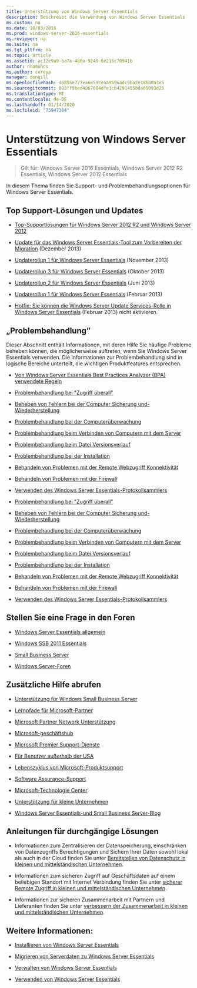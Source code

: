 ```yaml
---
title: Unterstützung von Windows Server Essentials
description: Beschreibt die Verwendung von Windows Server Essentials
ms.custom: na
ms.date: 10/03/2016
ms.prod: windows-server-2016-essentials
ms.reviewer: na
ms.suite: na
ms.tgt_pltfrm: na
ms.topic: article
ms.assetid: ac12e9a9-ba7a-480a-9249-6e216c70941b
author: nnamuhcs
ms.author: coreyp
manager: dongill
ms.openlocfilehash: d6855e777ea6e59ce5a9596adc9ba2e186b0a3e5
ms.sourcegitcommit: 083ff9bed4867604dfe1cb42914550da05093d25
ms.translationtype: MT
ms.contentlocale: de-DE
ms.lasthandoff: 01/14/2020
ms.locfileid: "75947384"
---
```

# <a name="support-windows-server-essentials"></a>Unterstützung von Windows Server Essentials

>Gilt für: Windows Server 2016 Essentials, Windows Server 2012 R2 Essentials, Windows Server 2012 Essentials

In diesem Thema finden Sie Support- und Problembehandlungsoptionen für Windows Server Essentials.  
  
##  <a name="BKMK_Top"></a>Top Support-Lösungen und Updates  
  
-   [Top-Supportlösungen für Windows Server 2012 R2 und Windows Server 2012](https://blogs.technet.com/b/topsupportsolutions/archive/2014/02/04/top-support-solutions-for-microsoft-windows-server-2012.aspx)  
  
-   [Update für das Windows Server Essentials-Tool zum Vorbereiten der Migration](https://support.microsoft.com/kb/2908176) (Dezember 2013)  
  
-   [Updaterollup 1 für Windows Server Essentials](https://support.microsoft.com/kb/2887595) (November 2013)  
  
-   [Updaterollup 3 für Windows Server Essentials](https://support.microsoft.com/kb/2862551) (Oktober 2013)  
  
-   [Updaterollup 2 für Windows Server Essentials](https://support.microsoft.com/kb/2824160) (Juni 2013)  
  
-   [Updaterollup 1 für Windows Server Essentials](https://support.microsoft.com/kb/2781267) (Februar 2013)  
  
-   [Hotfix: Sie können die Windows Server Update Services-Rolle in Windows Server Essentials](https://support.microsoft.com/kb/2762663) (Februar 2013) nicht aktivieren.  
  
## <a name="troubleshoot"></a>„Problembehandlung”  
 Dieser Abschnitt enthält Informationen, mit deren Hilfe Sie häufige Probleme beheben können, die möglicherweise auftreten, wenn Sie Windows Server Essentials verwenden. Die Informationen zur Problembehandlung sind in logische Bereiche unterteilt, die wichtigen Produktfeatures entsprechen.  
  
-   [Von Windows Server Essentials Best Practices Analyzer (BPA) verwendete Regeln](../migrate/Rules-used-by-the-Windows-Server-Essentials-Best-Practices-Analyzer--BPA--Tool.md)  
  

-   [Problembehandlung bei "Zugriff überall"](Troubleshoot-Anywhere-Access-in-Windows-Server-Essentials.md)  
  
-   [Beheben von Fehlern bei der Computer Sicherung und-Wiederherstellung](Troubleshoot-computer-backup-and-restore-errors-in-Windows-Server-Essentials.md)  
  
-   [Problembehandlung bei der Computerüberwachung](Troubleshoot-computer-monitoring-in-Windows-Server-Essentials.md)  
  
-   [Problembehandlung beim Verbinden von Computern mit dem Server](Troubleshoot-connecting-computers-to-the-server-in-Windows-Server-Essentials.md)  
  
-   [Problembehandlung beim Datei Versionsverlauf](Troubleshoot-File-History-in-Windows-Server-Essentials.md)  
  
-   [Problembehandlung bei der Installation](Troubleshoot-Windows-Server-Essentials-installation.md)  
  
-   [Behandeln von Problemen mit der Remote Webzugriff Konnektivität](Troubleshoot-Remote-Web-Access-connectivity-in-Windows-Server-Essentials.md)  
  
-   [Behandeln von Problemen mit der Firewall](Troubleshoot-your-firewall-in-Windows-Server-Essentials.md)  
  
-   [Verwenden des Windows Server Essentials-Protokollsammlers](Use-the-Windows-Server-Essentials-Log-Collector.md)  

-   [Problembehandlung bei "Zugriff überall"](../support/Troubleshoot-Anywhere-Access-in-Windows-Server-Essentials.md)  
  
-   [Beheben von Fehlern bei der Computer Sicherung und-Wiederherstellung](../support/Troubleshoot-computer-backup-and-restore-errors-in-Windows-Server-Essentials.md)  
  
-   [Problembehandlung bei der Computerüberwachung](../support/Troubleshoot-computer-monitoring-in-Windows-Server-Essentials.md)  
  
-   [Problembehandlung beim Verbinden von Computern mit dem Server](../support/Troubleshoot-connecting-computers-to-the-server-in-Windows-Server-Essentials.md)  
  
-   [Problembehandlung beim Datei Versionsverlauf](../support/Troubleshoot-File-History-in-Windows-Server-Essentials.md)  
  
-   [Problembehandlung bei der Installation](../support/Troubleshoot-Windows-Server-Essentials-installation.md)  
  
-   [Behandeln von Problemen mit der Remote Webzugriff Konnektivität](../support/Troubleshoot-Remote-Web-Access-connectivity-in-Windows-Server-Essentials.md)  
  
-   [Behandeln von Problemen mit der Firewall](../support/Troubleshoot-your-firewall-in-Windows-Server-Essentials.md)  
  
-   [Verwenden des Windows Server Essentials-Protokollsammlers](../support/Use-the-Windows-Server-Essentials-Log-Collector.md)  

  
## <a name="ask-a-question-in-the-forums"></a>Stellen Sie eine Frage in den Foren  
  
-   [Windows Server Essentials allgemein](https://social.technet.microsoft.com/Forums/windowsserver/home?forum=winserveressentials)  
  
-   [Windows SSB 2011 Essentials](https://social.technet.microsoft.com/Forums/home?forum=smallbusinessserver2011essentials)  
  
-   [Small Business Server](https://social.technet.microsoft.com/Forums/home?forum=smallbusinessserver)  
  
-   [Windows Server-Foren](https://social.technet.microsoft.com/Forums/windowsserver/home?category=windowsserver)  
  
## <a name="get-additional-help"></a>Zusätzliche Hilfe abrufen  
  
-   [Unterstützung für Windows Small Business Server](https://support.microsoft.com/oas/default.aspx?gprid=1167&st=1&wfxredirect=1&sd=gn)  
  
-   [Lernpfade für Microsoft-Partner](https://mspartnerlp.mspartner.microsoft.com/LearningPath/LearningPath/DLPaths?trackId=559&rowId=1078&trackPathId=6605)  
  
-   [Microsoft Partner Network Unterstützung](https://mspartner.microsoft.com/en/us/Pages/Support/get-support.aspx)  
  
-   [Microsoft-geschäftshub](http://www.microsoftbusinesshub.com/Gigya/Insider)  
  
-   [Microsoft Premier Support-Dienste](https://www.microsoft.com/microsoftservices/support.aspx)  
  
-   [Für Benutzer außerhalb der USA](https://support.microsoft.com/common/international.aspx?&sd=tech)  
  
-   [Lebenszyklus von Microsoft-Produktsupport](https://support.microsoft.com/lifecycle/)  
  
-   [Software Assurance-Support](https://support.microsoft.com/default.aspx?scid=fh;%5Bln%5D;SoftAssurance)  
  
-   [Microsoft-Technologie Center](https://www.microsoft.com/mtc/default.aspx)  
  
-   [Unterstützung für kleine Unternehmen](https://smallbusiness.support.microsoft.com/contact)  
  
-   [Windows Server Essentials-und Small Business Server-Blog](https://blogs.technet.com/b/sbs/)  
  
## <a name="end-to-end-solution-guides"></a>Anleitungen für durchgängige Lösungen  
  
-    Informationen zum Zentralisieren der Datenspeicherung, einschränken von Datenzugriffs Berechtigungen und Sichern Ihrer Daten sowohl lokal als auch in der Cloud finden Sie unter [Bereitstellen von Datenschutz in kleinen und mittelständischen Unternehmen](https://technet.microsoft.com/library/dn582043.aspx).  
  
-    Informationen zum sicheren Zugriff auf Geschäftsdaten auf einem beliebigen Standort mit Internet Verbindung finden Sie unter [sicherer Remote Zugriff in kleinen und mittelständischen Unternehmen](https://technet.microsoft.com/library/dn629457.aspx).  
  
-    Informationen zur sicheren Zusammenarbeit mit Partnern und Lieferanten finden Sie unter [verbessern der Zusammenarbeit in kleinen und mittelständischen Unternehmen](https://technet.microsoft.com/library/dn747893.aspx).  
  
## <a name="see-also"></a>Weitere Informationen:  
  
-   [Installieren von Windows Server Essentials](../install/Install-Windows-Server-Essentials.md)  
  
-   [Migrieren von Serverdaten zu Windows Server Essentials](../migrate/Migrate-Server-Data-to-Windows-Server-Essentials.md)  
  
-   [Verwalten von Windows Server Essentials](../manage/Manage-Windows-Server-Essentials.md)  
  
-   [Verwenden von Windows Server Essentials](../use/Use-Windows-Server-Essentials.md)
